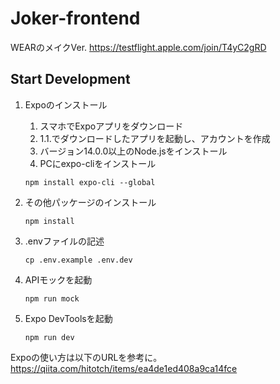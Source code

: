 # Joker-frontend
WEARのメイクVer.
https://testflight.apple.com/join/T4yC2gRD

## Start Development

1. Expoのインストール
    1. スマホでExpoアプリをダウンロード
    1. 1.1.でダウンロードしたアプリを起動し、アカウントを作成
    1. バージョン14.0.0以上のNode.jsをインストール
    1. PCにexpo-cliをインストール
    ```
    npm install expo-cli --global
    ```

1. その他パッケージのインストール
    ```
    npm install
    ```

1. .envファイルの記述
    ```
    cp .env.example .env.dev
    ```

1. APIモックを起動
    ```
    npm run mock
    ```

1. Expo DevToolsを起動
    ```
    npm run dev
    ```

Expoの使い方は以下のURLを参考に。
https://qiita.com/hitotch/items/ea4de1ed408a9ca14fce

